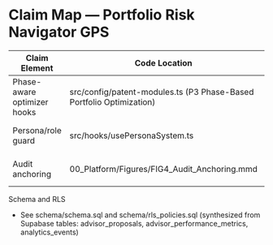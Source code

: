 # Claim Map — Portfolio Risk Navigator GPS

| Claim Element | Code Location | Summary |
|---|---|---|
| Phase-aware optimizer hooks | src/config/patent-modules.ts (P3 Phase-Based Portfolio Optimization) | Declares routes/events for optimizer |
| Persona/role guard | src/hooks/usePersonaSystem.ts | Persona gates analytics & UI |
| Audit anchoring | 00_Platform/Figures/FIG4_Audit_Anchoring.mmd | Anchoring flow for outputs |

Schema and RLS
- See schema/schema.sql and schema/rls_policies.sql (synthesized from Supabase tables: advisor_proposals, advisor_performance_metrics, analytics_events)
